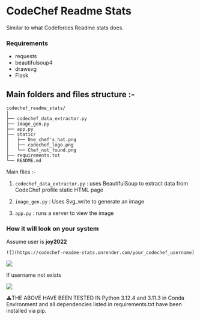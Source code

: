 # CodeChef Readme Stats

Similar to what Codeforces Readme stats does. 

### Requirements
- requests
- beautifulsoup4
- drawsvg
- Flask

## Main folders and files structure :-

```
codechef_readme_stats/
│
├── codechef_data_extractor.py
├── image_gen.py
├── app.py
├── static/
│   ├── One_chef's_hat.png
│   ├── codechef_logo.png
│   └── Chef_not_found.png
├── requirements.txt
└── README.md

```

Main files :-

1. `codechef_data_extractor.py` : uses BeautifulSoup to extract data from CodeChef profile static HTML page

2. `image_gen.py` : Uses Svg_write to generate an image

3. `app.py` : runs a server to view the image

### How it will look on your system 
Assume user is **joy2022**

```
![](https://codechef-readme-stats.onrender.com/your_codechef_username)
```
![](https://codechef-readme-stats.onrender.com/joy2022)

If username not exists

![](https://codechef-readme-stats.onrender.com/jfsdkfdsdkfsfh)

⚠️THE ABOVE HAVE BEEN TESTED IN Python 3.12.4 and 3.11.3 in Conda Environment and all dependencies listed in requirements.txt have been installed via pip.